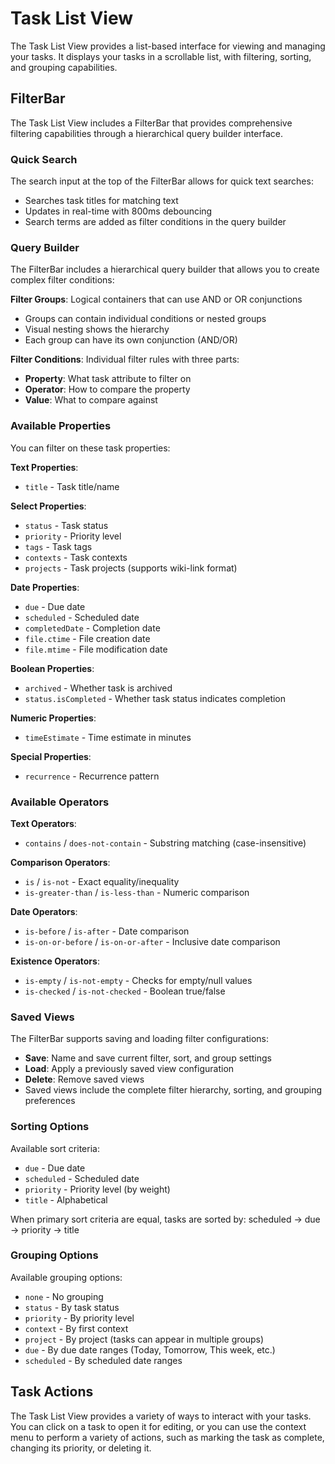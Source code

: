 # Task List View

The Task List View provides a list-based interface for viewing and managing your tasks. It displays your tasks in a scrollable list, with filtering, sorting, and grouping capabilities.

## FilterBar

The Task List View includes a FilterBar that provides comprehensive filtering capabilities through a hierarchical query builder interface.

### Quick Search

The search input at the top of the FilterBar allows for quick text searches:
- Searches task titles for matching text
- Updates in real-time with 800ms debouncing
- Search terms are added as filter conditions in the query builder

### Query Builder

The FilterBar includes a hierarchical query builder that allows you to create complex filter conditions:

**Filter Groups**: Logical containers that can use AND or OR conjunctions
- Groups can contain individual conditions or nested groups
- Visual nesting shows the hierarchy
- Each group can have its own conjunction (AND/OR)

**Filter Conditions**: Individual filter rules with three parts:
- **Property**: What task attribute to filter on
- **Operator**: How to compare the property
- **Value**: What to compare against

### Available Properties

You can filter on these task properties:

**Text Properties**:
- `title` - Task title/name

**Select Properties**:
- `status` - Task status
- `priority` - Priority level
- `tags` - Task tags
- `contexts` - Task contexts
- `projects` - Task projects (supports wiki-link format)

**Date Properties**:
- `due` - Due date
- `scheduled` - Scheduled date
- `completedDate` - Completion date
- `file.ctime` - File creation date
- `file.mtime` - File modification date

**Boolean Properties**:
- `archived` - Whether task is archived
- `status.isCompleted` - Whether task status indicates completion

**Numeric Properties**:
- `timeEstimate` - Time estimate in minutes

**Special Properties**:
- `recurrence` - Recurrence pattern

### Available Operators

**Text Operators**:
- `contains` / `does-not-contain` - Substring matching (case-insensitive)

**Comparison Operators**:
- `is` / `is-not` - Exact equality/inequality
- `is-greater-than` / `is-less-than` - Numeric comparison

**Date Operators**:
- `is-before` / `is-after` - Date comparison
- `is-on-or-before` / `is-on-or-after` - Inclusive date comparison

**Existence Operators**:
- `is-empty` / `is-not-empty` - Checks for empty/null values
- `is-checked` / `is-not-checked` - Boolean true/false

### Saved Views

The FilterBar supports saving and loading filter configurations:
- **Save**: Name and save current filter, sort, and group settings
- **Load**: Apply a previously saved view configuration
- **Delete**: Remove saved views
- Saved views include the complete filter hierarchy, sorting, and grouping preferences

### Sorting Options

Available sort criteria:
- `due` - Due date
- `scheduled` - Scheduled date
- `priority` - Priority level (by weight)
- `title` - Alphabetical

When primary sort criteria are equal, tasks are sorted by: scheduled → due → priority → title

### Grouping Options

Available grouping options:
- `none` - No grouping
- `status` - By task status
- `priority` - By priority level
- `context` - By first context
- `project` - By project (tasks can appear in multiple groups)
- `due` - By due date ranges (Today, Tomorrow, This week, etc.)
- `scheduled` - By scheduled date ranges

## Task Actions

The Task List View provides a variety of ways to interact with your tasks. You can click on a task to open it for editing, or you can use the context menu to perform a variety of actions, such as marking the task as complete, changing its priority, or deleting it.